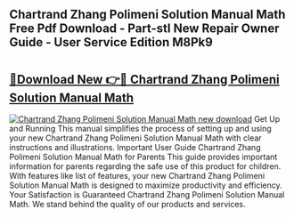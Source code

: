 ## Chartrand Zhang Polimeni Solution Manual Math Free Pdf Download - Part-stI New Repair Owner Guide - User Service Edition M8Pk9

# <h2><a href="http://bc70899.oget.top/?id=Chartrand+Zhang+Polimeni+Solution+Manual+Math">🔗Download New 👉🔴 Chartrand Zhang Polimeni Solution Manual Math</a></h2>

[![Chartrand Zhang Polimeni Solution Manual Math new download](https://i.imgur.com/5g1atiW.png)](http://bc70899.oget.top/?id=Chartrand+Zhang+Polimeni+Solution+Manual+Math)
Get Up and Running This manual simplifies the process of setting up and using your new Chartrand Zhang Polimeni Solution Manual Math with clear instructions and illustrations. Important User Guide Chartrand Zhang Polimeni Solution Manual Math for Parents This guide provides important information for parents regarding the safe use of this product for children. With features like list of features, your new Chartrand Zhang Polimeni Solution Manual Math is designed to maximize productivity and efficiency. Your Satisfaction is Guaranteed Chartrand Zhang Polimeni Solution Manual Math. We stand behind the quality of our products and services.
